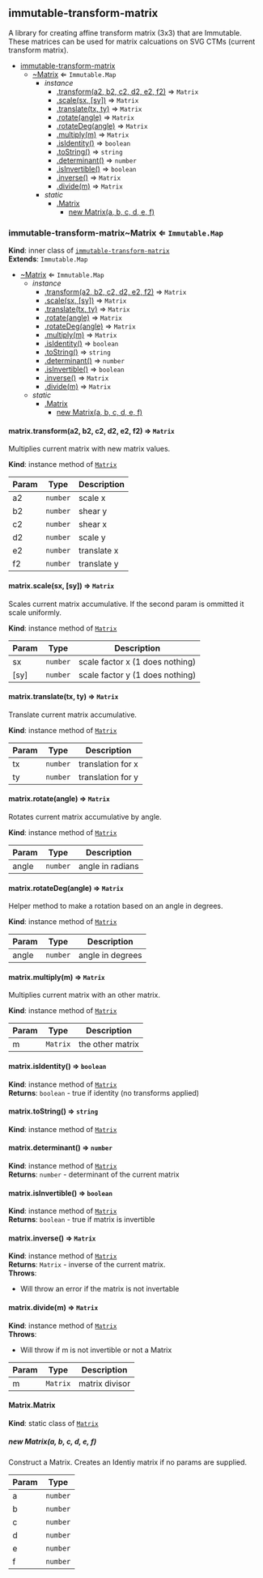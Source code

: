 <a name="module_immutable-transform-matrix"></a>

## immutable-transform-matrix
A library for creating affine transform matrix (3x3) that are Immutable.
These matrices can be used for matrix calcuations on SVG CTMs (current transform matrix).


* [immutable-transform-matrix](#module_immutable-transform-matrix)
    * [~Matrix](#module_immutable-transform-matrix..Matrix) ⇐ <code>Immutable.Map</code>
        * _instance_
            * [.transform(a2, b2, c2, d2, e2, f2)](#module_immutable-transform-matrix..Matrix+transform) ⇒ <code>Matrix</code>
            * [.scale(sx, [sy])](#module_immutable-transform-matrix..Matrix+scale) ⇒ <code>Matrix</code>
            * [.translate(tx, ty)](#module_immutable-transform-matrix..Matrix+translate) ⇒ <code>Matrix</code>
            * [.rotate(angle)](#module_immutable-transform-matrix..Matrix+rotate) ⇒ <code>Matrix</code>
            * [.rotateDeg(angle)](#module_immutable-transform-matrix..Matrix+rotateDeg) ⇒ <code>Matrix</code>
            * [.multiply(m)](#module_immutable-transform-matrix..Matrix+multiply) ⇒ <code>Matrix</code>
            * [.isIdentity()](#module_immutable-transform-matrix..Matrix+isIdentity) ⇒ <code>boolean</code>
            * [.toString()](#module_immutable-transform-matrix..Matrix+toString) ⇒ <code>string</code>
            * [.determinant()](#module_immutable-transform-matrix..Matrix+determinant) ⇒ <code>number</code>
            * [.isInvertible()](#module_immutable-transform-matrix..Matrix+isInvertible) ⇒ <code>boolean</code>
            * [.inverse()](#module_immutable-transform-matrix..Matrix+inverse) ⇒ <code>Matrix</code>
            * [.divide(m)](#module_immutable-transform-matrix..Matrix+divide) ⇒ <code>Matrix</code>
        * _static_
            * [.Matrix](#module_immutable-transform-matrix..Matrix.Matrix)
                * [new Matrix(a, b, c, d, e, f)](#new_module_immutable-transform-matrix..Matrix.Matrix_new)

<a name="module_immutable-transform-matrix..Matrix"></a>

### immutable-transform-matrix~Matrix ⇐ <code>Immutable.Map</code>
**Kind**: inner class of [<code>immutable-transform-matrix</code>](#module_immutable-transform-matrix)  
**Extends**: <code>Immutable.Map</code>  

* [~Matrix](#module_immutable-transform-matrix..Matrix) ⇐ <code>Immutable.Map</code>
    * _instance_
        * [.transform(a2, b2, c2, d2, e2, f2)](#module_immutable-transform-matrix..Matrix+transform) ⇒ <code>Matrix</code>
        * [.scale(sx, [sy])](#module_immutable-transform-matrix..Matrix+scale) ⇒ <code>Matrix</code>
        * [.translate(tx, ty)](#module_immutable-transform-matrix..Matrix+translate) ⇒ <code>Matrix</code>
        * [.rotate(angle)](#module_immutable-transform-matrix..Matrix+rotate) ⇒ <code>Matrix</code>
        * [.rotateDeg(angle)](#module_immutable-transform-matrix..Matrix+rotateDeg) ⇒ <code>Matrix</code>
        * [.multiply(m)](#module_immutable-transform-matrix..Matrix+multiply) ⇒ <code>Matrix</code>
        * [.isIdentity()](#module_immutable-transform-matrix..Matrix+isIdentity) ⇒ <code>boolean</code>
        * [.toString()](#module_immutable-transform-matrix..Matrix+toString) ⇒ <code>string</code>
        * [.determinant()](#module_immutable-transform-matrix..Matrix+determinant) ⇒ <code>number</code>
        * [.isInvertible()](#module_immutable-transform-matrix..Matrix+isInvertible) ⇒ <code>boolean</code>
        * [.inverse()](#module_immutable-transform-matrix..Matrix+inverse) ⇒ <code>Matrix</code>
        * [.divide(m)](#module_immutable-transform-matrix..Matrix+divide) ⇒ <code>Matrix</code>
    * _static_
        * [.Matrix](#module_immutable-transform-matrix..Matrix.Matrix)
            * [new Matrix(a, b, c, d, e, f)](#new_module_immutable-transform-matrix..Matrix.Matrix_new)

<a name="module_immutable-transform-matrix..Matrix+transform"></a>

#### matrix.transform(a2, b2, c2, d2, e2, f2) ⇒ <code>Matrix</code>
Multiplies current matrix with new matrix values.

**Kind**: instance method of [<code>Matrix</code>](#module_immutable-transform-matrix..Matrix)  

| Param | Type | Description |
| --- | --- | --- |
| a2 | <code>number</code> | scale x |
| b2 | <code>number</code> | shear y |
| c2 | <code>number</code> | shear x |
| d2 | <code>number</code> | scale y |
| e2 | <code>number</code> | translate x |
| f2 | <code>number</code> | translate y |

<a name="module_immutable-transform-matrix..Matrix+scale"></a>

#### matrix.scale(sx, [sy]) ⇒ <code>Matrix</code>
Scales current matrix accumulative.
If the second param is ommitted it scale uniformly.

**Kind**: instance method of [<code>Matrix</code>](#module_immutable-transform-matrix..Matrix)  

| Param | Type | Description |
| --- | --- | --- |
| sx | <code>number</code> | scale factor x (1 does nothing) |
| [sy] | <code>number</code> | scale factor y (1 does nothing) |

<a name="module_immutable-transform-matrix..Matrix+translate"></a>

#### matrix.translate(tx, ty) ⇒ <code>Matrix</code>
Translate current matrix accumulative.

**Kind**: instance method of [<code>Matrix</code>](#module_immutable-transform-matrix..Matrix)  

| Param | Type | Description |
| --- | --- | --- |
| tx | <code>number</code> | translation for x |
| ty | <code>number</code> | translation for y |

<a name="module_immutable-transform-matrix..Matrix+rotate"></a>

#### matrix.rotate(angle) ⇒ <code>Matrix</code>
Rotates current matrix accumulative by angle.

**Kind**: instance method of [<code>Matrix</code>](#module_immutable-transform-matrix..Matrix)  

| Param | Type | Description |
| --- | --- | --- |
| angle | <code>number</code> | angle in radians |

<a name="module_immutable-transform-matrix..Matrix+rotateDeg"></a>

#### matrix.rotateDeg(angle) ⇒ <code>Matrix</code>
Helper method to make a rotation based on an angle in degrees.

**Kind**: instance method of [<code>Matrix</code>](#module_immutable-transform-matrix..Matrix)  

| Param | Type | Description |
| --- | --- | --- |
| angle | <code>number</code> | angle in degrees |

<a name="module_immutable-transform-matrix..Matrix+multiply"></a>

#### matrix.multiply(m) ⇒ <code>Matrix</code>
Multiplies current matrix with an other matrix.

**Kind**: instance method of [<code>Matrix</code>](#module_immutable-transform-matrix..Matrix)  

| Param | Type | Description |
| --- | --- | --- |
| m | <code>Matrix</code> | the other matrix |

<a name="module_immutable-transform-matrix..Matrix+isIdentity"></a>

#### matrix.isIdentity() ⇒ <code>boolean</code>
**Kind**: instance method of [<code>Matrix</code>](#module_immutable-transform-matrix..Matrix)  
**Returns**: <code>boolean</code> - true if identity (no transforms applied)  
<a name="module_immutable-transform-matrix..Matrix+toString"></a>

#### matrix.toString() ⇒ <code>string</code>
**Kind**: instance method of [<code>Matrix</code>](#module_immutable-transform-matrix..Matrix)  
<a name="module_immutable-transform-matrix..Matrix+determinant"></a>

#### matrix.determinant() ⇒ <code>number</code>
**Kind**: instance method of [<code>Matrix</code>](#module_immutable-transform-matrix..Matrix)  
**Returns**: <code>number</code> - determinant of the current matrix  
<a name="module_immutable-transform-matrix..Matrix+isInvertible"></a>

#### matrix.isInvertible() ⇒ <code>boolean</code>
**Kind**: instance method of [<code>Matrix</code>](#module_immutable-transform-matrix..Matrix)  
**Returns**: <code>boolean</code> - true if matrix is invertible  
<a name="module_immutable-transform-matrix..Matrix+inverse"></a>

#### matrix.inverse() ⇒ <code>Matrix</code>
**Kind**: instance method of [<code>Matrix</code>](#module_immutable-transform-matrix..Matrix)  
**Returns**: <code>Matrix</code> - inverse of the current matrix.  
**Throws**:

- Will throw an error if the matrix is not invertable

<a name="module_immutable-transform-matrix..Matrix+divide"></a>

#### matrix.divide(m) ⇒ <code>Matrix</code>
**Kind**: instance method of [<code>Matrix</code>](#module_immutable-transform-matrix..Matrix)  
**Throws**:

- Will throw if m is not invertible or not a Matrix


| Param | Type | Description |
| --- | --- | --- |
| m | <code>Matrix</code> | matrix divisor |

<a name="module_immutable-transform-matrix..Matrix.Matrix"></a>

#### Matrix.Matrix
**Kind**: static class of [<code>Matrix</code>](#module_immutable-transform-matrix..Matrix)  
<a name="new_module_immutable-transform-matrix..Matrix.Matrix_new"></a>

##### new Matrix(a, b, c, d, e, f)
Construct a Matrix. Creates an Identiy matrix if no params are supplied.


| Param | Type |
| --- | --- |
| a | <code>number</code> | 
| b | <code>number</code> | 
| c | <code>number</code> | 
| d | <code>number</code> | 
| e | <code>number</code> | 
| f | <code>number</code> | 

